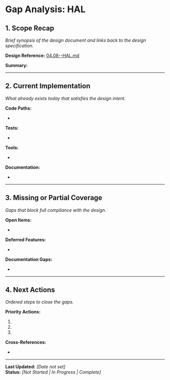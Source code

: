 # Gap Analysis: HAL

## 1. Scope Recap

_Brief synopsis of the design document and links back to the design specification._

**Design Reference:** [04.08--HAL.md](../../../04--Design/04.08--HAL.md)

**Summary:** 
<!-- Summarize the key objectives and scope of the HAL design here -->

---

## 2. Current Implementation

_What already exists today that satisfies the design intent._

**Code Paths:**
- <!-- List relevant source files, modules, or packages -->

**Tests:**
- <!-- List test files or test suites that validate this component -->

**Tools:**
- <!-- List any tooling that supports this component -->

**Documentation:**
- <!-- List relevant documentation files -->

---

## 3. Missing or Partial Coverage

_Gaps that block full compliance with the design._

**Open Items:**
- <!-- List missing features, partial implementations, or known bugs -->

**Deferred Features:**
- <!-- List features that are explicitly postponed -->

**Documentation Gaps:**
- <!-- List missing or incomplete documentation -->

---

## 4. Next Actions

_Ordered steps to close the gaps._

**Priority Actions:**
1. <!-- Action item 1 -->
2. <!-- Action item 2 -->
3. <!-- Action item 3 -->

**Cross-References:**
- <!-- Link to issues, milestones, or TODO items -->

---

**Last Updated:** _[Date not set]_  
**Status:** _[Not Started | In Progress | Complete]_
